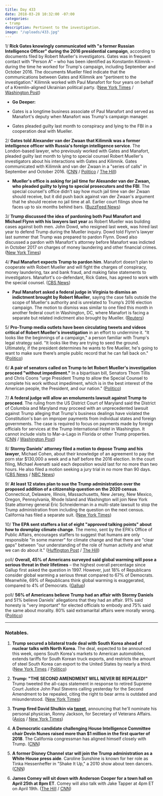 ```yaml
---
title: Day 433
date: 2018-03-28 10:32:00 -07:00
categories:
- trump
description: Pertinent to the investigation.
image: "/uploads/433.jpg"
---
```


1/ **Rick Gates knowingly communicated with "a former Russian Intelligence Officer" during the 2016 presidential campaign**, according to documents filed by Robert Mueller's investigators. Gates was in frequent contact with "Person A" – who has been identified as Konstantin Kilimnik – during the time he worked for Trump's campaign, including September and October 2016. The documents Mueller filed indicate that the communications between Gates and Kilimnik are "pertinent to the investigation." Kilimnik worked with Paul Manafort for four years on behalf of a Kremlin-aligned Ukrainian political party. ([New York Times](https://www.nytimes.com/2018/03/28/us/politics/rick-gates-trump-campaign-russian-intelligence.html) / [Washington Post](https://www.washingtonpost.com/politics/manafort-associate-had-russian-intelligence-ties-during-2016-campaign-prosecutors-say/2018/03/28/473228e8-3231-11e8-8bdd-cdb33a5eef83_story.html))

* **Go Deeper:**

* Gates is a longtime business associate of Paul Manafort and served as Manafort's deputy when Manafort was Trump's campaign manager.

* Gates pleaded guilty last month to conspiracy and lying to the FBI in a cooperation deal with Mueller.

2/ **Gates told Alexander van der Zwaan that Kilimnik was a former intelligence officer with Russia's foreign intelligence service**. The London-based lawyer, who previously worked with Gates and Manafort, pleaded guilty last month to lying to special counsel Robert Mueller's investigators about his interactions with Gates and Kilimnik. Gates communicated with Kilimnik and van der Zwaan in a "series of calls" in September and October 2016. ([CNN](https://www.cnn.com/2018/03/27/politics/alex-van-der-zwaan-memorandum/index.html) / [Politico](https://www.politico.com/story/2018/03/28/mueller-rick-gates-russia-ties-489693) / [The Hill](http://thehill.com/policy/national-security/380606-mueller-team-reveals-manafort-business-associates-connection-to))

* **Mueller's office is asking for jail time for Alexander van der Zwaan, who pleaded guilty to lying to special prosecutors and the FBI**. The special counsel's office didn't say how much jail time van der Zwaan should receive, but it did push back against van der Zwaan's argument that he should receive no jail time at all. Earlier court filings show he faces up to six months behind bars. ([BuzzFeed News](https://www.buzzfeed.com/zoetillman/robert-mueller-van-der-zwaan?utm_term=.btl1D9QMNQ#.qnBJjQ2032))

3/ **Trump discussed the idea of pardoning both Paul Manafort and Michael Flynn with his lawyers last year** as Robert Mueller was building cases against both men. John Dowd, who resigned last week, was hired last year to defend Trump during the Mueller inquiry. Dowd told Flynn's lawyer last summer that Trump was prepared to pardon Flynn. Dowd also discussed a pardon with Manafort's attorney before Manafort was indicted in October 2017 on charges of money laundering and other financial crimes. ([New York Times](https://www.nytimes.com/2018/03/28/us/politics/trump-pardon-michael-flynn-paul-manafort-john-dowd.html))

4/ **Paul Manafort expects Trump to pardon him**. Manafort doesn't plan to cooperate with Robert Mueller and will fight the charges of conspiracy, money laundering, tax and bank fraud, and making false statements to investigators. Manafort's co-defendant, Rick Gates, has agreed to work with the special counsel. ([CBS News](https://www.cbsnews.com/news/manafort-bets-on-presidential-pardon-in-special-counsel-case/))

* **Paul Manafort asked a federal judge in Virginia to dismiss an indictment brought by Robert Mueller**, saying the case falls outside the scope of Mueller's authority and is unrelated to Trump’s 2016 election campaign. The motion to dismiss was similar to one filed this month in another federal court in Washington, DC, where Manafort is facing a separate but related indictment also brought by Mueller. ([Reuters](https://www.reuters.com/article/us-usa-trump-russia-manafort/ex-trump-campaign-manager-manafort-seeks-to-dismiss-virginia-charges-idUSKBN1H32ST))

5/ **Pro-Trump media outlets have been circulating tweets and videos critical of Robert Mueller's investigation** in an effort to undermine it. "It looks like the beginnings of a campaign," a person familiar with Trump's legal strategy said. "It looks like they are trying to seed the ground. Ultimately, if the president determines he wants to fire Mueller, he's going to want to make sure there’s ample public record that he can fall back on." ([Politico](https://www.politico.com/story/2018/03/28/trump-mueller-russia-probe-488695))

6/ **A pair of senators called on Trump to let Robert Mueller's investigation proceed "without impediment."** In a bipartisan bill, Senators Thom Tillis and Chris Coons "urge President Trump to allow the Special Counsel to complete his work without impediment, which is in the best interest of the American people, the President, and our nation." ([Politico](https://www.politico.com/story/2018/03/27/trump-mueller-russia-tillis-coons-bipartisan-senate-488468))

7/ **A federal judge will allow an emoluments lawsuit against Trump to proceed**. The ruling from the US District Court of Maryland said the District of Columbia and Maryland may proceed with an unprecedented lawsuit against Trump alleging that Trump's business dealings have violated the Constitution's ban on improper payments from individual states and foreign governments. The case is required to focus on payments made by foreign officials for services at the Trump International Hotel in Washington. It cannot include visits to Mar-a-Lago in Florida or other Trump properties. ([CNN](https://www.cnn.com/2018/03/28/politics/emoluments-lawsuit-trump-hotel/index.html) / [Washington Post](https://www.washingtonpost.com/politics/dc-maryland-may-proceed-with-lawsuit-alleging-trump-violated-emoluments-clause/2018/03/28/0514d816-32ae-11e8-8bdd-cdb33a5eef83_story.html))

8/ **Stormy Daniels' attorney filed a motion to depose Trump and his lawyer**, Michael Cohen, about their knowledge of an agreement to pay the porn star $130,000 a week and a half before the 2016 election. In the court filing, Michael Avenatti said each deposition would last for no more than two hours. He also filed a motion seeking a jury trial in no more than 90 days. ([CBS News](https://www.cbsnews.com/news/stormy-daniels-lawyer-michael-avenatti-seeks-to-depose-pres-trump-michael-cohen/) / [NBC News](https://www.nbcnews.com/politics/donald-trump/stormy-daniels-lawyer-files-motion-depose-trump-lawyer-michael-cohen-n860656))

9/ **At least 12 states plan to sue the Trump administration over the proposed addition of a citizenship question on the 2020 census**. Connecticut, Delaware, Illinois, Massachusetts, New Jersey, New Mexico, Oregon, Pennsylvania, Rhode Island and Washington will join New York State attorney general Eric Schneiderman in a multi-state lawsuit to stop the Trump administration from including the question on the next census. California has filed a separate suit. ([New York Times](https://www.nytimes.com/2018/03/27/us/census-citizenship-question.html))

10/ **The EPA sent staffers a list of eight "approved talking points" about how to downplay climate change**. The memo, sent by the EPA's Office of Public Affairs, encourages staffers to suggest that humans are only responsible "in some manner" for climate change and that there are "clear gaps" between "our understanding of the role of human activity and what we can do about it." ([Huffington Post](https://www.huffingtonpost.com/entry/epa-climate-adaptation_us_5abbb5e3e4b04a59a31387d7) / [The Hill](http://thehill.com/policy/energy-environment/380692-internal-epa-memo-tells-staffers-how-to-downplay-climate-change))

poll/ **Overall, 45% of Americans surveyed said global warming will pose a serious threat in their lifetimes** – the highest overall percentage since Gallup first asked the question in 1997. However, just 18% of Republicans consider global warming a serious threat compared to 67% of Democrats. Meanwhile, 69% of Republicans think global warming is exaggerated, compared to 4% of Democrats. ([Gallup](http://news.gallup.com/poll/231530/global-warming-concern-steady-despite-partisan-shifts.aspx))

poll/ **56% of Americans believe Trump had an affair with Stormy Daniels** and 51% believe Daniels' allegations that they had an affair. 91% said honesty is "very important" for elected officials to embody and 75% said the same about morality. 80% said extramarital affairs were morally wrong. ([Politico](https://www.politico.com/story/2018/03/28/stormy-daniels-trump-polling-488619))

---

### Notables.

1. **Trump secured a bilateral trade deal with South Korea ahead of nuclear talks with North Korea**. The deal, expected to be announced this week, opens South Korea's markets to American automobiles, extends tariffs for South Korean truck exports, and restricts the amount of steel South Korea can export to the United States by nearly a third. ([New York Times](https://www.nytimes.com/2018/03/27/us/politics/trump-south-korea-trade-deal.html) / [Politico](https://www.politico.com/story/2018/03/27/trump-south-korea-trade-deal-488708))

2. **Trump: "THE SECOND AMENDMENT WILL NEVER BE REPEALED!"** Trump tweeted the all-caps statement in response to retired Supreme Court Justice John Paul Stevens calling yesterday for the Second Amendment to be repealed, citing the right to bear arms is outdated and misunderstood. ([New York Times](https://www.nytimes.com/2018/03/28/us/politics/trump-second-amendment.html))

3. **Trump fired David Shulkin via [tweet](https://twitter.com/realDonaldTrump/status/979108653377703936)**, announcing that he'll nominate his personal physician, Ronny Jackson, for Secretary of Veterans Affairs. ([Axios](https://www.axios.com/trump-replaces-his-veterans-affairs-secretary-1522272761-acf24866-0d35-4690-aeb4-49ad545f2116.html) / [New York Times](https://www.nytimes.com/2018/03/28/us/politics/david-shulkin-veterans-affairs-trump.html))

4. **A Democratic candidate challenging House Intelligence Committee chair Devin Nunes raised more than $1 million in the first quarter of 2018**. The California congressman has aligned himself closely with Trump. ([CNN](https://www.cnn.com/2018/03/28/politics/nunes-opponent-fundraising-first-quarter/index.html))

5. **A former Disney Channel star will join the Trump administration as a White House press aide**. Caroline Sunshine is known for her role as Tinka Hessenheffer in "Shake It Up," a 2010 show about teen dancers. ([CNN](https://www.cnn.com/2018/03/27/politics/caroline-sunshine-white-house/index.html))

6. **James Comey will sit down with Anderson Cooper for a town hall on April 25th at 8pm ET**. Comey will also talk with Jake Tapper at 4pm ET on April 19th. ([The Hill](http://thehill.com/homenews/media/380628-cnn-to-host-town-hall-with-comey-next-month) / [CNN](https://www.cnn.com/2018/03/20/politics/jake-tapper-james-comey-interview/index.html))
